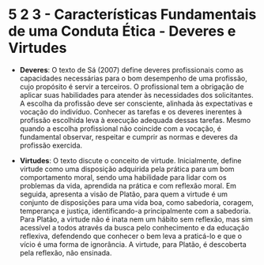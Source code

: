 # 5 2 3 - Características Fundamentais de uma Conduta Ética - Deveres e Virtudes

- **Deveres**: O texto de Sá (2007) define deveres profissionais como as capacidades necessárias para o bom desempenho de uma profissão, cujo propósito é servir a terceiros. O profissional tem a obrigação de aplicar suas habilidades para atender às necessidades dos solicitantes. A escolha da profissão deve ser consciente, alinhada às expectativas e vocação do indivíduo. Conhecer as tarefas e os deveres inerentes à profissão escolhida leva à execução adequada dessas tarefas. Mesmo quando a escolha profissional não coincide com a vocação, é fundamental observar, respeitar e cumprir as normas e deveres da profissão exercida.

- **Virtudes**: O texto discute o conceito de virtude. Inicialmente, define virtude como uma disposição adquirida pela prática para um bom comportamento moral, sendo uma habilidade para lidar com os problemas da vida, aprendida na prática e com reflexão moral. Em seguida, apresenta a visão de Platão, para quem a virtude é um conjunto de disposições para uma vida boa, como sabedoria, coragem, temperança e justiça, identificando-a principalmente com a sabedoria. Para Platão, a virtude não é inata nem um hábito sem reflexão, mas sim acessível a todos através da busca pelo conhecimento e da educação reflexiva, defendendo que conhecer o bem leva a praticá-lo e que o vício é uma forma de ignorância. A virtude, para Platão, é descoberta pela reflexão, não ensinada.
